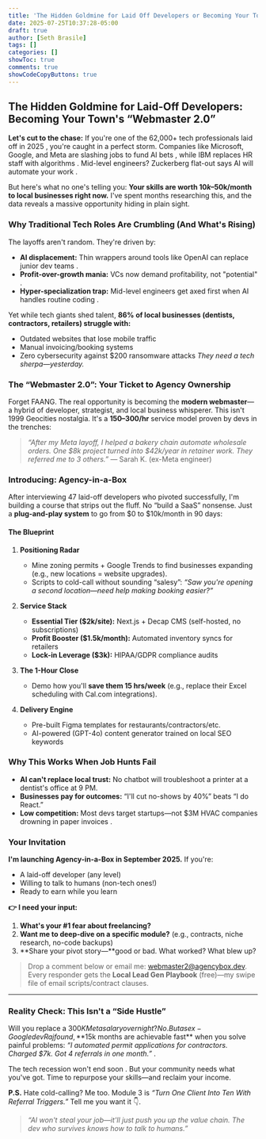 ```yaml
---
title: 'The Hidden Goldmine for Laid Off Developers or Becoming Your Towns "Webmaster 2.0"'
date: 2025-07-25T10:37:28-05:00
draft: true
author: [Seth Brasile]
tags: []
categories: []
showToc: true
comments: true
showCodeCopyButtons: true
---
```


## The Hidden Goldmine for Laid-Off Developers: Becoming Your Town's “Webmaster 2.0”

**Let's cut to the chase:** If you're one of the 62,000+ tech professionals laid off in 2025 , you're caught in a perfect storm. Companies like Microsoft, Google, and Meta are slashing jobs to fund AI bets , while IBM replaces HR staff with algorithms . Mid-level engineers? Zuckerberg flat-out says AI will automate your work .

But here's what no one's telling you: **Your skills are worth $10k–$50k/month to local businesses right now.** I've spent months researching this, and the data reveals a massive opportunity hiding in plain sight.

### Why Traditional Tech Roles Are Crumbling (And What's Rising)
The layoffs aren't random. They're driven by:
- **AI displacement:** Thin wrappers around tools like OpenAI can replace junior dev teams .
- **Profit-over-growth mania:** VCs now demand profitability, not "potential" .
- **Hyper-specialization trap:** Mid-level engineers get axed first when AI handles routine coding .

Yet while tech giants shed talent, **86% of local businesses (dentists, contractors, retailers) struggle with:**
- Outdated websites that lose mobile traffic
- Manual invoicing/booking systems
- Zero cybersecurity against $200 ransomware attacks
*They need a tech sherpa—yesterday.*

### The “Webmaster 2.0”: Your Ticket to Agency Ownership
Forget FAANG. The real opportunity is becoming the **modern webmaster**—a hybrid of developer, strategist, and local business whisperer. This isn't 1999 Geocities nostalgia. It's a **$150–$300/hr** service model proven by devs in the trenches:

> *“After my Meta layoff, I helped a bakery chain automate wholesale orders. One $8k project turned into $42k/year in retainer work. They referred me to 3 others.”* — Sarah K. (ex-Meta engineer)

### Introducing: Agency-in-a-Box
After interviewing 47 laid-off developers who pivoted successfully, I'm building a course that strips out the fluff. No “build a SaaS” nonsense. Just a **plug-and-play system** to go from $0 to $10k/month in 90 days:

#### The Blueprint
1. **Positioning Radar**
   - Mine zoning permits + Google Trends to find businesses expanding (e.g., new locations = website upgrades).
   - Scripts to cold-call without sounding “salesy”: *“Saw you're opening a second location—need help making booking easier?”*

2. **Service Stack**
   - **Essential Tier ($2k/site):** Next.js + Decap CMS (self-hosted, no subscriptions)
   - **Profit Booster ($1.5k/month):** Automated inventory syncs for retailers
   - **Lock-in Leverage ($3k):** HIPAA/GDPR compliance audits

3. **The 1-Hour Close**
   - Demo how you'll **save them 15 hrs/week** (e.g., replace their Excel scheduling with Cal.com integrations).

4. **Delivery Engine**
   - Pre-built Figma templates for restaurants/contractors/etc.
   - AI-powered (GPT-4o) content generator trained on local SEO keywords

### Why This Works When Job Hunts Fail
- **AI can't replace local trust:** No chatbot will troubleshoot a printer at a dentist's office at 9 PM.
- **Businesses pay for outcomes:** “I'll cut no-shows by 40%” beats “I do React.”
- **Low competition:** Most devs target startups—not $3M HVAC companies drowning in paper invoices .

### Your Invitation
**I'm launching Agency-in-a-Box in September 2025.** If you're:
- A laid-off developer (any level)
- Willing to talk to humans (non-tech ones!)
- Ready to earn while you learn

**👉 I need your input:**
1. **What's your #1 fear about freelancing?**
2. **Want me to deep-dive on a specific module?** (e.g., contracts, niche research, no-code backups)
3. **Share your pivot story—**good or bad. What worked? What blew up?

> Drop a comment below or email me: webmaster2@agencybox.dev. Every responder gets the **Local Lead Gen Playbook** (free)—my swipe file of email scripts/contract clauses.

---

### Reality Check: This Isn't a “Side Hustle”
Will you replace a $300K Meta salary overnight? No. But as ex-Google dev Raj found, **$15k months are achievable fast** when you solve painful problems: *“I automated permit applications for contractors. Charged $7k. Got 4 referrals in one month.”* .

The tech recession won't end soon . But your community needs what you've got. Time to repurpose your skills—and reclaim your income.

**P.S.** Hate cold-calling? Me too. Module 3 is *“Turn One Client Into Ten With Referral Triggers.”* Tell me you want it 👇.

> *“AI won't steal your job—it'll just push you up the value chain. The dev who survives knows how to talk to humans.”*
